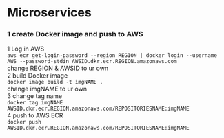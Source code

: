 # Microservices

### 1 create Docker image and push to AWS
1 Log in AWS 
<br>
`aws ecr get-login-password --region REGION | docker login --username AWS --password-stdin AWSID.dkr.ecr.REGION.amazonaws.com`
<br> 
change REGION & AWSID to ur own
<br>
2 build Docker image
<br>
`docker image build -t imgNAME .`
<br>
change imgNAME to ur own
<br>
3 change tag name
<br>
`docker tag imgNAME AWSID.dkr.ecr.REGION.amazonaws.com/REPOSITORIESNAME:imgNAME`
<br>
4 push to AWS ECR
<br>
`docker push AWSID.dkr.ecr.REGION.amazonaws.com/REPOSITORIESNAME:imgNAME`
